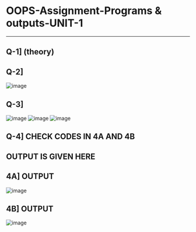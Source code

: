 # OOPS-Assignment-Programs & outputs-UNIT-1
----------------------------------
Q-1] (theory)
--------
Q-2]
----
![image](https://github.com/user-attachments/assets/4680c6da-4f21-45f2-b5da-ea7f66beb33d)

Q-3]
-------
![image](https://github.com/user-attachments/assets/9d645190-cb58-4241-87a8-4ddddbb37b1c)
![image](https://github.com/user-attachments/assets/fe5b4c8f-aec7-4943-8b4a-6745e9a43a28)
![image](https://github.com/user-attachments/assets/4f331814-85cb-4987-9939-4d53e932e41f)

Q-4] CHECK CODES IN 4A AND 4B
---
OUTPUT IS GIVEN HERE
-----------------
4A] OUTPUT
----
![image](https://github.com/user-attachments/assets/cb9d7f9f-e9d8-4749-9060-7e2626502308)

4B] OUTPUT
---
![image](https://github.com/user-attachments/assets/f5c35361-e4c3-4cc1-bafb-e18434bbcc3b)





